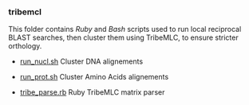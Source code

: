 ### tribemcl

This folder contains _Ruby_ and _Bash_ scripts used to run local reciprocal BLAST searches, then cluster them using TribeMLC, to ensure stricter orthology.

- [run_nucl.sh](run_nucl.sh) Cluster DNA alignements
- [run_prot.sh](run_prot.sh) Cluster Amino Acids alignements

- [tribe_parse.rb](tribe_parse.rb) Ruby TribeMLC matrix parser

  
   
